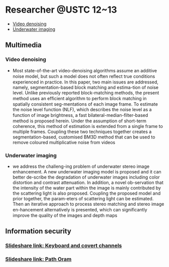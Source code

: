 # Researcher @USTC 12\~13

* [Video denoising](research_papers.md#video-denoising)
* [Underwater imaging](research_papers.md#underwater-imaging)

## Multimedia

### Video denoising

* Most state-of-the-art video-denoising algorithms assume an additive noise model, but such a model does not often reﬂect true conditions experienced in practice. In this paper, two main issues are addressed, namely, segmentation-based block matching and estima-tion of noise level. Unlike previously reported block-matching methods, the present method uses an efﬁcient algorithm to perform block matching in spatially consistent seg-mentations of each image frame. To estimate the noise level function (NLF), which describes the noise level as a function of image brightness, a fast bilateral-median-ﬁlter-based method is proposed herein. Under the assumption of short-term coherence, this method of estimation is extended from a single frame to multiple frames. Coupling these two techniques together creates a segmentation-based, customised BM3D method that can be used to remove coloured multiplicative noise from videos

### Underwater imaging

* we address the challeng-ing problem of underwater stereo image enhancement. A new underwater imaging model is proposed and it can better de-scribe the degradation of underwater images including color distortion and contrast attenuation. In addition, a novel ob-servation that the intensity of the water part within the image is mainly contributed by the scattering light is also proposed. Coupling the proposed model and prior together, the param-eters of scattering light can be estimated. Then an iterative approach to process stereo matching and stereo image en-hancement alternatively is presented, which can signiﬁcantly improve the quality of the images and depth maps

## Information security

### [Slideshare link: Keyboard and covert channels](https://www.slideshare.net/ShijieZhang2/keyboard-covert-channels)

### [Slideshare link: Path Oram](https://www.slideshare.net/ShijieZhang2/path-oram)

